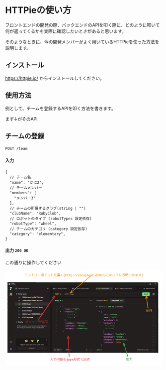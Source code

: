 # HTTPieの使い方

フロントエンドの開発の際、バックエンドのAPIを叩く際に、どのように叩いて何が返ってくるかを実際に確認したいときがあると思います。

そのようなときに、今の開発メンバーがよく用いているHTTPieを使った方法を説明します。

## インストール
https://httpie.io/ からインストールしてください。

## 使用方法
例として、チームを登録するAPIを叩く方法を書きます。

まず↓がそのAPI
## チームの登録
`POST /team`
#### 入力
```jsonc
{
  // チーム名
  "name": "かに2",
  // チームメンバー
  "members": [
    "メンバー3"
  ],
  // チームの所属するクラブ(string | "")
  "clubName": "RubyClub",
  // ロボットのタイプ (robotTypes 設定依存)
  "robotType": "wheel",
  // チームのカテゴリ (category 設定依存)
  "category": "elementary",
}
```

#### 出力 `200 OK`

この通りに操作してください

![HTTPieの使い方](./httpie.png)